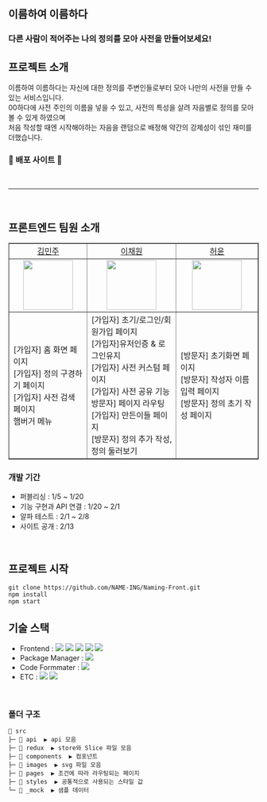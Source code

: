 ## 이름하여 이름하다
### 다른 사람이 적어주는 나의 정의를 모아 사전을 만들어보세요!
## 프로젝트 소개
이름하여 이름하다는 자신에 대한 정의를 주변인들로부터 모아 나만의 사전을 만들 수 있는 서비스입니다.<br/>
00하다에 사전 주인의 이름을 넣을 수 있고, 사전의 특성을 살려 자음별로 정의를 모아볼 수 있게 하였으며 <br/>
처음 작성할 때엔 시작해야하는 자음을 랜덤으로 배정해 약간의 강제성이 섞인 재미를 더했습니다.
### <a hrefp="https://naming.swygbro.com/">🎉 배포 사이트 🎉</a>

<br>
<hr>
<br>

## 프론트엔드 팀원 소개

<table border="" cellspacing="0" cellpadding="0" width="100%">
    <tr width="100%">
        <td align="center"><a href= "https://github.com/miinjoo">김민주</a></td>
        <td align="center"><a href= "https://github.com/gchaewon">이채원</a></td>
        <td  align="center"><a href= "https://github.com/yun5581">허윤</a></td>
    </tr>
    <tr width="100%">
         <td  align="center">
             <a href='https://ifh.cc/v-xS27DL' target='_blank'>
                 <img src='https://ifh.cc/g/xS27DL.webp' border='0'width="100px">
                </a>
         </td>
        <td  align="center">
            <a href='https://ifh.cc/v-rjVP2l' target='_blank'>
                <img src='https://ifh.cc/g/rjVP2l.webp' border='0' width="100px">
            </a>
        </td>
        <td  align="center">
            <a href='https://ifh.cc/v-1FKqMW' target='_blank'>
                           <img src='https://ifh.cc/g/1FKqMW.webp' border='0' width="100px">
            </a>
        </td>
    </tr>
    <tr width="100%">
      <td  align="felx-start">
        [가입자] 홈 화면 페이지 <br/> [가입자] 정의 구경하기 페이지 <br/> [가입자] 사전 검색 페이지 <br/> 햄버거 메뉴
        </td>
      <td  align="flex-start">
        [가입자] 초기/로그인/회원가입 페이지 <br/> [가입자]유저인증 & 로그인유지 <br/> [가입자] 사전 커스텀 페이지 
        <br/> [가입자] 사전 공유 기능 <br/>방문자] 페이지 라우팅 <br/> [가입자] 만든이들 페이지
        <br/> [방문자] 정의 추가 작성, 정의 둘러보기 
       </td>
      <td  align="flex-start">[방문자] 초기화면 페이지 <br/> [방문자] 작성자 이름 입력 페이지 <br/> [방문자] 정의 초기 작성 페이지
        </td>
   </tr>
</table>

### 개발 기간

- 퍼블리싱 : 1/5 ~ 1/20
- 기능 구현과 API 연결 : 1/20 ~ 2/1
- 알파 테스트 : 2/1 ~ 2/8
- 사이트 공개 : 2/13

<br/>

## 프로젝트 시작
```
git clone https://github.com/NAME-ING/Naming-Front.git
npm install
npm start
```

## 기술 스택

- Frontend : <img src="https://img.shields.io/badge/React-61DAFB?style=flat-square&logo=React&logoColor=white"> <img src="https://img.shields.io/badge/Redux-764ABC?style=flat-square&logo=Redux&logoColor=white"> <img src="https://img.shields.io/badge/ReduxToolkit-764ABC?style=flat-square&logo=Redux&logoColor=white"> <img src="https://img.shields.io/badge/ReduxPersist-764ABC?style=flat-square&logo=Redux&logoColor=white"> <img src="https://img.shields.io/badge/styled_components-DB7093?style=flat-square&logo=styled-components&logoColor=white">
- Package Manager : <img src="https://img.shields.io/badge/npm-CB3837?style=flat-square&logo=npm&logoColor=white">
- Code Formmater : <img src="https://img.shields.io/badge/Prettier-F7B93E?style=flat-square&logo=React&logoColor=white">
- ETC :
 <img src="https://img.shields.io/badge/Figma-F24E1E?style=flat-square&logo=Figma&logoColor=white"/> <img src="https://img.shields.io/badge/GitHub-181717?style=flat-square&logo=GitHub&logoColor=white"/> 
</br>

### 폴더 구조

```
📂 src
├─ 📂 api  ▶️ api 모음
├─ 📂 redux  ▶️ store와 Slice 파일 모음
├─ 📂 components  ▶️ 컴포넌트
├─ 📂 images  ▶️ svg 파일 모음
├─ 📂 pages  ▶️ 조건에 따라 라우팅되는 페이지
├─ 📂 styles  ▶️ 공통적으로 사용되는 스타일 값
└─ 📂 _mock  ▶️ 샘플 데이터
```
